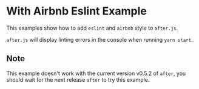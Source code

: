# With Airbnb Eslint Example

This examples show how to add `eslint` and `airbnb` style to `after.js`.

`after.js` will display linting errors in the console when running `yarn start`.

## Note

This example doesn't work with the current version v0.5.2 of `after`, you should wait for the next release `after`
to try this example.